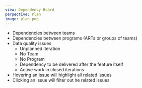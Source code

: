 ```yaml
---
view: Dependency Board
perpective: Plan
image: plan.png
---
```

- Dependencies between teams
- Dependencies between programs (ARTs or groups of teams)
- Data quality issues
    - Unplanned iteration
    - No Team
    - No Program
    - Dependency to be delivered after the feature itself
    - Active work in closed iterations
- Hovering an issue will highlight all related issues
- Clicking an issue will filter out he related issues
